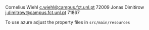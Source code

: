 Cornelius Wiehl c.wiehl@campus.fct.unl.pt 72009
Jonas Dimitirow j.dimitrow@campus.fct.unl.pt 71867

To use azure adjust the property files in `src/main/resources`


